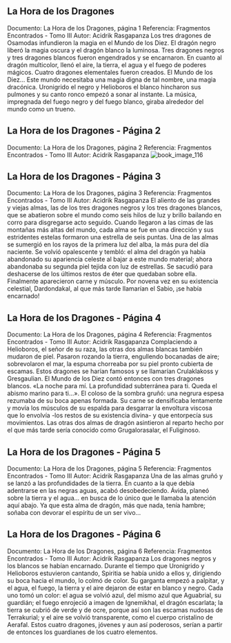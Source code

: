 ## La Hora de los Dragones
Documento: La Hora de los Dragones, página 1
Referencia: Fragmentos Encontrados - Tomo III
Autor: Acidrik Rasgapanza
Los tres dragones de Osamodas infundieron la magia en el Mundo de los Diez. El dragón negro liberó la magia oscura y el dragón blanco la luminosa. Tres dragones negros y tres dragones blancos fueron engendrados y se encarnaron.
En cuanto al dragón multicolor, llenó el aire, la tierra, el agua y el fuego de poderes mágicos. Cuatro dragones elementales fueron creados.
El Mundo de los Diez... Este mundo necesitaba una magia digna de tal nombre, una magia dracónica. Uronigrido el negro y Helioboros el blanco hincharon sus pulmones y su canto ronco empezó a sonar al instante. La música, impregnada del fuego negro y del fuego blanco, giraba alrededor del mundo como un trueno.

## La Hora de los Dragones - Página 2
Documento: La Hora de los Dragones, página 2
Referencia: Fragmentos Encontrados - Tomo III
Autor: Acidrik Rasgapanza
![book_image_116](https://media.discordapp.net/attachments/1105643336989159555/1105647518412455946/116.jpg)

## La Hora de los Dragones - Página 3
Documento: La Hora de los Dragones, página 3
Referencia: Fragmentos Encontrados - Tomo III
Autor: Acidrik Rasgapanza
El aliento de las grandes y viejas almas, las de los tres dragones negros y los tres dragones blancos, que se abatieron sobre el mundo como seis hilos de luz y brillo bailando en corro para disgregarse acto seguido. Cuando llegaron a las cimas de las montañas más altas del mundo, cada alma se fue en una dirección y sus estridentes estelas formaron una estrella de seis puntas.
Una de las almas se sumergió en los rayos de la primera luz del alba, la más pura del día naciente. Se volvió opalescente y tembló: el alma del dragón ya había abandonado su apariencia celeste al bajar a este mundo material; ahora abandonaba su segunda piel tejida con luz de estrellas. Se sacudió para deshacerse de los últimos restos de éter que quedaban sobre ella. Finalmente aparecieron carne y músculo. Por novena vez en su existencia celestial, Dardondakal, al que más tarde llamarían el Sabio, ¡se había encarnado!

## La Hora de los Dragones - Página 4
Documento: La Hora de los Dragones, página 4
Referencia: Fragmentos Encontrados - Tomo III
Autor: Acidrik Rasgapanza
Complaciendo a Helioboros, el señor de su raza, las otras dos almas blancas también mudaron de piel. Pasaron rozando la tierra, engullendo bocanadas de aire; sobrevolaron el mar, la espuma chorreaba por su piel pronto cubierta de escamas. Estos dragones se harían famosos y se llamarían Crulaklakoss y Gresgaulian. El Mundo de los Diez contó entonces con tres dragones blancos.
«La noche para mí. La profundidad subterránea para ti. Queda el abismo marino para ti...». El coloso de la sombra gruñó: una negrura espesa rezumaba de su boca apenas formada. Su carne se densificaba lentamente y movía los músculos de su espalda para desgarrar la envoltura viscosa que lo envolvía -los restos de su existencia divina- y que entorpecía sus movimientos. Las otras dos almas de dragón asintieron al reparto hecho por el que más tarde sería conocido como Grugalorasalar, el Fuliginoso.

## La Hora de los Dragones - Página 5
Documento: La Hora de los Dragones, página 5
Referencia: Fragmentos Encontrados - Tomo III
Autor: Acidrik Rasgapanza
Una de las almas gruñó y se lanzó a las profundidades de la tierra. En cuanto a la que debía adentrarse en las negras aguas, acabó desobedeciendo. Ávida, planeó sobre la tierra y el agua... en busca de lo único que le llamaba la atención aquí abajo. Ya que esta alma de dragón, más que nada, tenía hambre; soñaba con devorar el espíritu de un ser vivo...

## La Hora de los Dragones - Página 6
Documento: La Hora de los Dragones, página 6
Referencia: Fragmentos Encontrados - Tomo III
Autor: Acidrik Rasgapanza
Los dragones negros y los blancos se habían encarnado. Durante el tiempo que Uronigrido y Helioboros estuvieron cantando, Spiritia se había unido a ellos y, dirigiendo su boca hacia el mundo, lo colmó de color.
Su garganta empezó a palpitar, y el agua, el fuego, la tierra y el aire dejaron de estar en blanco y negro. Cada uno tomó un color: el agua se volvió azul, del mismo azul que Aguabrial, su guardián; el fuego enrojeció a imagen de Ignemikhal, el dragón escarlata; la tierra se cubrió de verde y de ocre, porque así son las escamas nudosas de Terrakurial; y el aire se volvió transparente, como el cuerpo cristalino de Aerafal.
Estos cuatro dragones, jóvenes y aun así poderosos, serían a partir de entonces los guardianes de los cuatro elementos.
